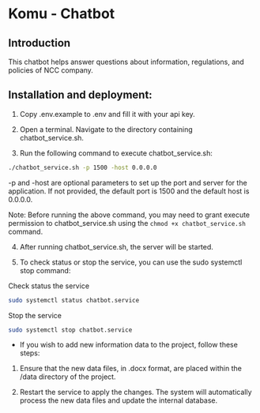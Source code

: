 # Komu - Chatbot

## Introduction

This chatbot helps answer questions about information, regulations, and policies of NCC company.

## Installation and deployment:

1. Copy .env.example to .env and fill it with your api key.

2. Open a terminal. Navigate to the directory containing chatbot_service.sh.

3. Run the following command to execute chatbot_service.sh:

```bash
./chatbot_service.sh -p 1500 -host 0.0.0.0
```

-p and -host are optional parameters to set up the port and server for the application. If not provided, the default port is 1500 and the default host is 0.0.0.0.

Note:
Before running the above command, you may need to grant execute permission to chatbot_service.sh using the `chmod +x chatbot_service.sh` command.

4. After running chatbot_service.sh, the server will be started.

5. To check status or stop the service, you can use the sudo systemctl stop command:

Check status the service

```bash
sudo systemctl status chatbot.service
```

Stop the service

```bash
sudo systemctl stop chatbot.service
```

- If you wish to add new information data to the project, follow these steps:

1. Ensure that the new data files, in .docx format, are placed within the /data directory of the project.

2. Restart the service to apply the changes. The system will automatically process the new data files and update the internal database.
